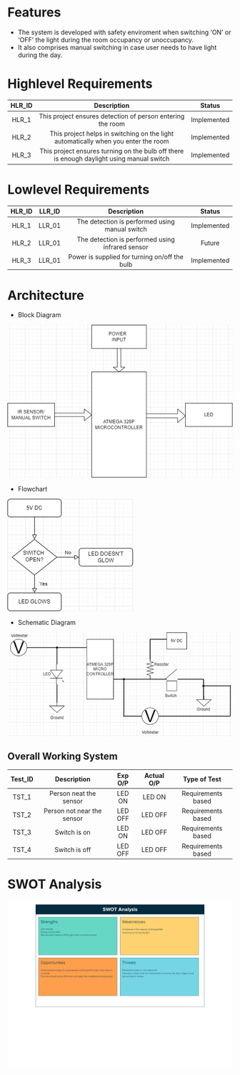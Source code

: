 
# Features
* The system is developed with safety enviroment when switching ‘ON’ or ‘OFF’ the light during the room occupancy or unoccupancy.
* It also comprises manual switching in case user needs to have light during the day.
   
# Highlevel Requirements
|HLR_ID|Description|Status|
|:--:|:--:|:--:|
|HLR_1|This project ensures detection of person entering the room|Implemented|
|HLR_2|This project helps in switching on the light automatically when you enter the room|Implemented|
|HLR_3|This project ensures turning on the bulb off there is enough daylight using manual switch|Implemented|

    
# Lowlevel Requirements
|HLR_ID|LLR_ID|Description|Status|
|:--:|:--:|:--:|:--:|
|HLR_1|LLR_01|The detection is performed using manual switch|Implemented|
|HLR_2|LLR_01|The detection is performed using infrared sensor|Future|
|HLR_3|LLR_01|Power is supplied for turning on/off the bulb|Implemented|

# Architecture

* Block Diagram

![Block Diagram](https://github.com/hpsanjana20/M2_Door_Sensor/blob/main/2_Design/block_diagram.png)

* Flowchart

![Flowchart](https://github.com/hpsanjana20/M2_Door_Sensor/blob/main/2_Design/flowchart.png)

* Schematic Diagram

![Schematic Diagram](https://github.com/hpsanjana20/M2_Door_Sensor/blob/main/2_Design/schematic_diagram.png)

## Overall Working System

|Test_ID|Description|Exp O/P|Actual O/P|Type of Test|
|:--:|:--:|:--:|:--:|:--:|
|TST_1|Person neat the sensor|LED ON|LED ON|Requirements based|
|TST_2|Person not near the sensor|LED OFF|LED OFF|Requirements based|
|TST_3|Switch is on|LED ON|LED OFF|Requirements based|
|TST_4|Switch is off|LED OFF|LED OFF|Requirements based|


# SWOT Analysis
![](https://github.com/hpsanjana20/M2_Door_Sensor/blob/main/6_Output/swot_analysis.png)
